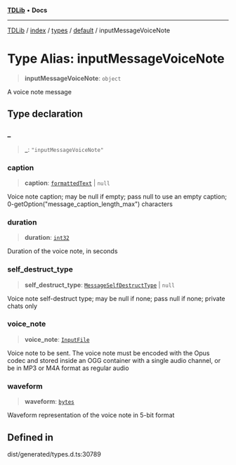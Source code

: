 [**TDLib**](../../../../../../README.md) • **Docs**

***

[TDLib](../../../../../../modules.md) / [index](../../../../../README.md) / [types](../../../README.md) / [default](../README.md) / inputMessageVoiceNote

# Type Alias: inputMessageVoiceNote

> **inputMessageVoiceNote**: `object`

A voice note message

## Type declaration

### \_

> **\_**: `"inputMessageVoiceNote"`

### caption

> **caption**: [`formattedText`](formattedText.md) \| `null`

Voice note caption; may be null if empty; pass null to use an empty caption; 0-getOption("message_caption_length_max") characters

### duration

> **duration**: [`int32`](int32.md)

Duration of the voice note, in seconds

### self\_destruct\_type

> **self\_destruct\_type**: [`MessageSelfDestructType`](MessageSelfDestructType.md) \| `null`

Voice note self-destruct type; may be null if none; pass null if none; private chats only

### voice\_note

> **voice\_note**: [`InputFile`](InputFile.md)

Voice note to be sent. The voice note must be encoded with the Opus codec and stored inside an OGG container with a single audio channel, or be in MP3 or M4A format as regular audio

### waveform

> **waveform**: [`bytes`](bytes.md)

Waveform representation of the voice note in 5-bit format

## Defined in

dist/generated/types.d.ts:30789
